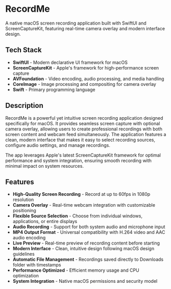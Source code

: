 # RecordMe

A native macOS screen recording application built with SwiftUI and ScreenCaptureKit, featuring real-time camera overlay and modern interface design.

## Tech Stack

- **SwiftUI** - Modern declarative UI framework for macOS
- **ScreenCaptureKit** - Apple's framework for high-performance screen capture
- **AVFoundation** - Video encoding, audio processing, and media handling
- **CoreImage** - Image processing and compositing for camera overlay
- **Swift** - Primary programming language

## Description

RecordMe is a powerful yet intuitive screen recording application designed specifically for macOS. It provides seamless screen capture with optional camera overlay, allowing users to create professional recordings with both screen content and webcam feed simultaneously. The application features a clean, modern interface that makes it easy to select recording sources, configure audio settings, and manage recordings.

The app leverages Apple's latest ScreenCaptureKit framework for optimal performance and system integration, ensuring smooth recording with minimal impact on system resources.

## Features

- **High-Quality Screen Recording** - Record at up to 60fps in 1080p resolution
- **Camera Overlay** - Real-time webcam integration with customizable positioning
- **Flexible Source Selection** - Choose from individual windows, applications, or entire displays
- **Audio Recording** - Support for both system audio and microphone input
- **MP4 Output Format** - Universal compatibility with H.264 video and AAC audio encoding
- **Live Preview** - Real-time preview of recording content before starting
- **Modern Interface** - Clean, intuitive design following macOS design guidelines
- **Automatic File Management** - Recordings saved directly to Downloads folder with timestamps
- **Performance Optimized** - Efficient memory usage and CPU optimization
- **System Integration** - Native macOS permissions and security model